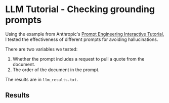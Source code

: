 # LLM Tutorial - Checking grounding prompts

Using the example from Anthropic's [Prompt Engineering Interactive Tutorial](https://github.com/anthropics/prompt-eng-interactive-tutorial),
I tested the effectiveness of different prompts for avoiding hallucinations.

There are two variables we tested:
1. Whether the prompt includes a request to pull a quote from the document.
2. The order of the document in the prompt.

The results are in `llm_results.txt`.

## Results

